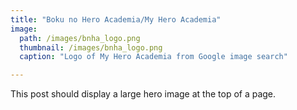 ```yaml
---
title: "Boku no Hero Academia/My Hero Academia"
image: 
  path: /images/bnha_logo.png
  thumbnail: /images/bnha_logo.png
  caption: "Logo of My Hero Academia from Google image search"

---
```


This post should display a large hero image at the top of a page.
